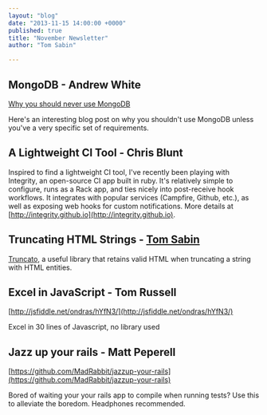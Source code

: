 ```yaml
---
layout: "blog"
date: "2013-11-15 14:00:00 +0000"
published: true
title: "November Newsletter"
author: "Tom Sabin"

---
```


## MongoDB - Andrew White
[Why you should never use MongoDB](http://www.sarahmei.com/blog/2013/11/11/why-you-should-never-use-mongodb/)

Here's an interesting blog post on why you shouldn't use MongoDB unless you've a very specific set of requirements.

## A Lightweight CI Tool - Chris Blunt
Inspired to find a lightweight CI tool, I've recently been playing with Integrity, an open-source CI app built in ruby. It's relatively simple to configure, runs as a Rack app, and ties nicely into post-receive hook workflows. It integrates with popular services (Campfire, Github, etc.), as well as exposing web hooks for custom notifications. More details at [http://integrity.github.io](http://integrity.github.io).

## Truncating HTML Strings - [Tom Sabin](http://www.unboxedconsulting.com/people/tom-sabin)
[Truncato](https://github.com/jorgemanrubia/truncato), a useful library that retains valid HTML when truncating a string with HTML entities.

## Excel in JavaScript - Tom Russell
[http://jsfiddle.net/ondras/hYfN3/](http://jsfiddle.net/ondras/hYfN3/)

Excel in 30 lines of Javascript, no library used

## Jazz up your rails - Matt Peperell
[https://github.com/MadRabbit/jazzup-your-rails](https://github.com/MadRabbit/jazzup-your-rails)

Bored of waiting your your rails app to compile when running tests? Use this to alleviate the boredom.  Headphones recommended.
